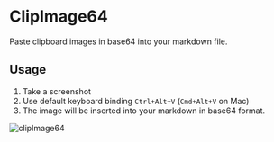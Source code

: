 # ClipImage64

Paste clipboard images in base64 into your markdown file.

## Usage

1. Take a screenshot
2. Use default keyboard binding `Ctrl+Alt+V` (`Cmd+Alt+V` on Mac)
3. The image will be inserted into your markdown in base64 format.

![clipImage64](https://raw.githubusercontent.com/voyagerDevil/clipimage64/main/assets/clipImage64.gif)
